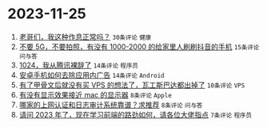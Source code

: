 # 2023-11-25

1. [老哥们，我这种作息正常吗？](https://www.v2ex.com/t/995027) `30条评论` `健康`
1. [不要 5G，不要拍照，有没有 1000-2000 的给家里人刷刷抖音的手机](https://www.v2ex.com/t/995030) `15条评论` `问与答`
1. [1024，我从腾讯裸辞了](https://www.v2ex.com/t/995048) `14条评论` `程序员`
1. [安卓手机如何去除应用内广告](https://www.v2ex.com/t/995035) `14条评论` `Android`
1. [有了甲骨文后就没有买 VPS 的想法了，瓦工斯巴达都出掉了](https://www.v2ex.com/t/995044) `10条评论` `VPS`
1. [有没有显示效果接近 mac 的显示器](https://www.v2ex.com/t/995040) `8条评论` `Apple`
1. [哪家的上网认证和日志审计系统靠谱？求推荐](https://www.v2ex.com/t/995025) `8条评论` `问与答`
1. [请问 2023 年了，现在学习前端的路劲如何，请各位大佬指点](https://www.v2ex.com/t/995047) `7条评论` `程序员`
